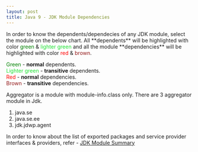 ```yaml
---
layout: post
title: Java 9 - JDK Module Dependencies
---
```

<link rel="stylesheet" href="/public/css/jdk-modules.css">
In order to know the dependents/dependecies of any JDK module, select the module on the below chart. All **dependents** will be highlighted with color <span style="color:green">green</span> & <span style="color:#1ee232">lighter green</span> and all the module **dependencies** will be highlighted with color <span style="color:red">red</span> &  <span style="color:#931919">brown</span>.

<div id="chart" align="left"></div>

<span style="color:green">Green</span> - **normal** dependents. <br/>
<span style="color:#1ee232">Lighter green</span> - **transitive** dependents. <br/>
<span style="color:red">Red</span> - **normal** dependencies. <br/>
<span style="color:#931919">Brown</span> - **transitive** dependencies. <br/>

Aggregator is a module with module-info.class only. There are 3 aggregator module in Jdk.
1. java.se
2. java.se.ee
3. jdk.jdwp.agent

In order to know about the list of exported packages and service provider interfaces & providers, refer - [JDK Module Summary](http://cr.openjdk.java.net/~mr/jigsaw/ea/module-summary.html)

<script type="text/javascript" src="/public/js/d3.v3.min.js"></script>
<script type="text/javascript" src="/public/js/jdk-modules.js"></script>
